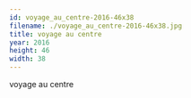 ```yaml
---
id: voyage_au_centre-2016-46x38
filename: ./voyage_au_centre-2016-46x38.jpg
title: voyage au centre
year: 2016
height: 46
width: 38
---
```


voyage au centre
